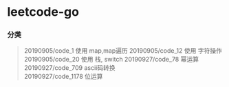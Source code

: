 # leetcode-go

### 分类

> 20190905/code_1 使用 map,map遍历
> 20190905/code_12 使用 字符操作  
> 20190905/code_20 使用 栈, switch
> 20190927/code_78 幂运算  
> 20190927/code_709 ascii码转换  
> 20190927/code_1178 位运算  
